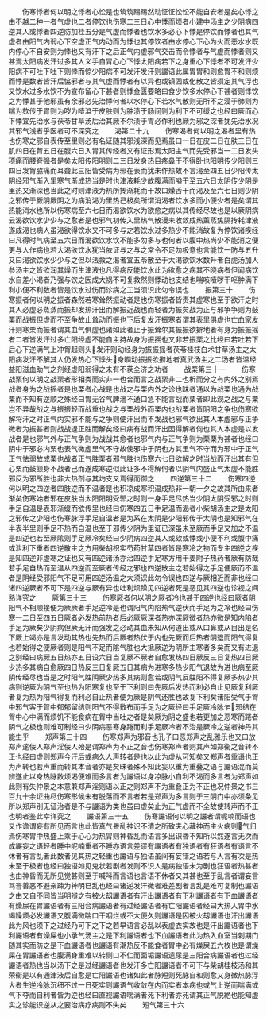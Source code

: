 <!-- { "loadSidebar": true } -->
　　伤寒悸者何以明之悸者心忪是也筑筑踢踢然动怔怔忪忪不能自安者是矣心悸之由不越二种一者气虚也二者停饮也伤寒二三日心中悸而烦者小建中汤主之少阴病四逆其人或悸者四逆防加桂五分是气虚而悸者也饮水多必心下悸是停饮而悸者也其气虚者由阳气内弱心下空虚正气内动而为悸也其停饮者由水停心下心为火而恶水水既内停心不自安则为悸也又有汗下之后正气内虚邪气交击而令悸者与气虚而悸者则又甚焉太阳病发汗过多其人义手自冐心心下悸太阳病若下之身重心下悸者不可发汗少阳病不可吐下吐下则悸而惊少阳病不可发汗发汗则讝语此属胃胃和则愈胃不和则烦而悸是数者皆汗后恊邪者与其气虚而悸者有以异也或镇固或化散之皆须定其气浮也又饮水过多水饮不为宣布留心下甚者则悸金匮要略曰食少饮多水停心下甚者则悸饮之为悸甚于他邪虽有余邪必先治悸何者以水停心下若水气散则无所不之浸于肺则为喘为欬传于胃则为哕为噎溢于皮肤则为肿渍于肠间则为利下不可缓之也经曰厥而心下悸宜先治水与茯苓甘草汤后治其厥不尔渍于胃必作利也厥为邪之深者犹先治水况其邪气浅者乎医者可不深究之
　　渴第二十九
　　伤寒渴者何以明之渴者里有热也伤寒之邪自表传至里则必有名证随其邪浅深而见焉虽曰一日在皮二日在肤三日在肌四日在胷五日在腹六日入胃其传经者又有证形焉太阳主气而先受邪当一二日发头项痛而腰脊强者是矣太阳传阳明则二三日发身热目疼鼻干不得卧也阳明传少阳则三四日发胷脇痛而耳聋此三阳皆受病为邪在表而犹未作热故不言渴至四五日少阳传太阴经邪气渐入里寒气渐成热当是时也津液耗少故腹满而嗌干至五六日太阴传少阴是里热又渐深也当此之时则津液为热所抟渐耗而干故口燥舌干而渴及至六七日则少阴之邪传于厥阴厥阴之为病消渴为里热己极矣所谓消渴者饮水多而小便少者是矣谓其热能消水也所以伤寒病至六七日而渴欲饮水为欲愈之病以其传经尽故也是以厥阴病云渴欲饮水少少与之愈者是也邪气初传入里热气散漫未收敛成热薰蒸焦膈抟耗津液遂成渴也病人虽渴欲得饮水又不可多与之若饮水过多热少不能消故复为停饮诸疾经曰凡得时气病至五六日而渴欲饮水饮不能多勿多与也何者以腹中热尚少不能消之便更与人作病也若大渴欲饮水犹当依证与之与之常令不足勿极意也言能饮一防与五升又曰渴欲饮水少少与之但以法救之渴者宜五苓散至于大渇欲饮水数升者白虎汤加人参汤主之皆欲润其燥而生津液也凡得病反能饮水此为欲愈之病其不晓病者但闻病饮水自差小渇者乃强与饮之因成大祸不可复救然则悸动也支结也喘咳噎哕干呕肿满下利小便不利数者皆是饮水过伤而诊病之工当须识此勿令误也
　　振第三十
　　伤寒振者何以明之振者森然若寒耸然振动者是也伤寒振者皆责其虚寒也至于欲汗之时其人必虚必蒸蒸而振却发热汗出而解振近战也而轻者为振矣战为正与邪争争则为鼔栗而战振但虚而不至争故止耸动而振也下后复发汗振寒者谓其表里俱虚也亡血家发汗则寒栗而振者谓其血气俱虚也诸如此者止于振耸尔其振振欲擗地者有身为振振摇者二者皆发汗过多亡阳经虚不能自主持故身为振摇也又非若振栗之比经曰若吐若下后心下逆满气上冲胷起则头发汗则动经身为振振摇者茯苓桂枝白术甘草汤主之太阳病发汗不解其人仍发热心下悸头身瞤动振振欲擗地者真武汤主之二汤者皆温经益阳滋血助气之剂经虚阳弱得之未有不获全济之功者
　　战栗第三十一
　　伤寒战栗何以明之战栗者形相类而实非一也合而言之战栗非二也析而分之有内外之别焉战者身为之战摇者是也栗者心战是也战之与栗内外之诊也昧者通以为战栗也通为战栗而不知有逆顺之殊经曰胃无谷气脾濇不通口急不能言战而栗者即此观之战之与栗岂不异哉战之与振振轻而战重也战之与栗战外而栗内也战栗者皆阴阳之争也伤寒欲解将汗之时正气内实邪不能与之争则便汗出而不发战也邪气欲出其人本虚邪与正争微者为振甚者则战战退正胜而解矣经曰病有战而汗出因得解者何也其人本虚是以发战者是也邪气外与正气争则为战战其愈者也邪气内与正气争则为栗栗为甚者也经曰阴中于邪必内栗也表气微虚里气不守故使邪中于阴也方其里气不守而为邪中于正气正气怯弱故成栗也战者正气胜栗者邪气胜也伤寒六七日欲解之时当战而汗出其有但心栗而鼔颔身不战者己而遂成寒逆似此证多不得解何者以阴气内盛正气太虚不能胜邪反为邪所胜也非大热剂与其灼支又焉得而御之
　　四逆第三十二
　　伤寒四逆何以明之四逆者四肢逆而不温者是也积凉成寒积温成热非一朝一夕之故其所由来者渐矣伤寒始者邪在皮肤当太阳阳明受邪之时则一身手足尽热当少阴太阴受邪之时则手足自温是表邪渐缓而欲传里也经曰伤寒四五日手足温而渴者小柴胡汤主之是太阳之邪传之少阳也伤寒脉浮手足自温者是为系在太阴是少阳邪传于太阴也是知邪气在半表半里则手足不热而自温也至于邪传少阴为里证已深虽未至厥而手足又加之不温是四逆也若至厥隂则手足厥冷矣经曰少阴病四逆其人或欬或悸或小便不利或腹中痛或泄利下重者四逆散主之方用柴胡枳实芍药甘草四者皆是寒冷之物而专主四逆之疾是知四逆非虚寒之证也又有四逆诸汤亦治四逆手足寒方用干姜附子热药者厥有防哉若手足自热而至温从四逆而至厥者传经之邪也四逆散主之若始得之手足便厥而不温者是阴经受邪阳气不足可用四逆汤温之大须识此勿令误也四逆与厥相近而非也经曰诸四逆厥者不可下是四逆与厥有异也吐利烦躁见四逆者死是恶见其四逆也诊视之间熟详究之
　　厥第三十三
　　伤寒厥者何以明之厥者冷也甚于四逆也经曰厥者阴阳气不相顺接便为厥厥者手足逆冷是也谓阳气内陷热气逆伏而手足为之冷也经曰伤寒一二日至四五日厥者必发热前热者后必厥厥深者热亦深厥微者热亦微是知内陷者手足为厥矣少阴病但厥无汗而强发之必动其血未知从何道出或从口鼻或从目出是名下厥上竭亦是言发动其热也先热而后厥者热伏于内也先厥而后热者阴退而阳气得复也若始得之便厥者则是阳气不足而隂气胜也大抵厥逆为阴所主寒者多矣而又有进退之别经曰病厥五日热亦五日设六日当复厥不厥者自愈发热四日厥反三日复热四日厥少热多其病自愈厥四日热反三日复厥五日其病为进寒多热少阳气退故为进也病至厥阴传经尽也当是之时阳气胜阴厥少热多其病则愈若或阴气反胜阳不得复厥多热少其病则逆厥为阴气至也热为阳寒复也至于下利则曰先厥后发热而利必自止见厥复利厥者复为热为阳气得复而利必自止热者便为厥是阴气还胜也故复下利矣诸阳受气于胷中邪气客于胷中郁郁留结则阳气不得敷布而手足为之厥经曰手足厥冷脉乍邪结在胷中心中满而烦饥不能食病在胷中当吐之者是矣厥为阴之盛也若更加之恶寒而踡者阴气之极也则难可制经曰少阴病恶寒身踡而利手足厥冷者不治是厥冷之逆者神丹其能生乎
　　郑声第三十四
　　伤寒郑声为邪音也孔子曰恶郑声之乱雅乐也又曰放郑声逺佞人郑声淫佞人殆是谓郑声为不正之音也伤寒郑声者则其声如郑衞之音转不正也经曰虚则郑声今汗后或病久人声转者是也以此为虚从可知矣又郑声者重语也正为声转也若声重而转其本音者亦是矣昧者殊不知此妄以重为重叠之语与讝语混而莫辨遂止以身热脉数烦渴便难而多言者为讝语以身凉脉小自利不渴而多言者为郑声如此则有失仲景之本意兼郑声淫则语以正之则郑声不为重叠正为不正也况仲景之书三百九十余证曲尽伤寒形候未有脱落而不言者若是郑声为多言则于三阴门中亦须条见所以郑声别无证治者是不与讝语为类也虽曰虚矣止为正气虚而不全故使转声而不正也明者鉴此幸详究之
　　讝语第三十五
　　伤寒讝语何以明之讝者谓呢喃而语也又作谵谓妄有所见而言也此皆真气昬乱神识不清之所致夫心藏神而主火病则气归焉伤寒胃中热盛上乘于心心为热冐则神昏乱而语言多出识昬不知所以然遂言无次而成讝妄之语轻者睡中呢喃重者不睡亦语言差谬有讝语者有独语者有狂语者有语言不休者有言乱者此数者见其热之轻重也讝语与独语虽间有妄错之语若与人言有次是热未至于极者也经曰独语如见鬼状若剧者发则不识人是病独语未为剧也狂语者热甚者也由神昏而无所见觉甚则至于喊呌而言语也言语不休者又其甚也至于乱言者谓妄言骂詈善恶不避亲疎为神明已乱也经曰诸逆发汗微者难差剧者言乱是难可复制也讝语之由又自不同皆当明辨之有被火刼讝语者有汗出讝语者有下利讝语者有下血讝语者有燥屎在胃讝语者有三阳合病讝语者有过经讝语者有亡阳讝语者经曰大热入胃中水竭躁烦必发讝语又腹满微喘口干咽烂或不大便久则讝语是因被火刼讝语也汗出讝语此为风也须下之过经乃可下之下之若早语言必乱以表虚衣实故也是汗出讝语者也下利讝语者有燥屎也小承气汤主之是下利讝语者也下血讝语者此为热入血室当刺期门随其实而防之是下血讝语者也讝语有潮热反不能食者胃中必有燥屎五六枚也是谓燥屎在胃讝语者也腹满身重难以转侧口不仁而面垢讝语遗尿是三阳合病讝语者也过经讝语者热也当以汤下之是过经讝语者也发汗多亡阳讝语者不可下与柴胡桂枝汤和其荣衞是以有通津液后自愈是亡阳讝语也诸如此者脉短则死脉自和则愈又身微热脉浮大者生逆冷脉沉细不过一日死实则讝语气收敛在内而实者本病也或气上逆而喘满或气下夺而自利者皆为逆也经曰直视讝语喘满者死下利者亦死谓其正气脱絶也能知虚实之诊能识逆从之要治病疗病则不失矣
　　短气第三十六
